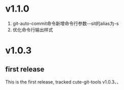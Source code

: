 # v1.1.0
1. git-auto-commit命令新增命令行参数--sit的alias为-s
2. 优化命令行输出样式

# v1.0.3 
## first release
This is the first release, tracked cute-git-tools v1.0.3、、